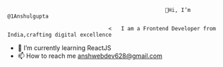                                                       👋Hi, I’m @1Anshulgupta

                                    <   I am a Frontend Developer from India,crafting digital excellence
- 🌱 I’m currently learning ReactJS
- 📫 How to reach me anshwebdev628@gmail.com
